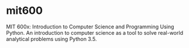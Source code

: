 # mit600
MIT 600x: Introduction to Computer Science and Programming Using Python. An introduction to computer science as a tool to solve real-world analytical problems using Python 3.5.
